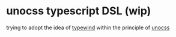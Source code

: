 # unocss typescript DSL (wip)

trying to adopt the idea of [typewind](https://github.com/Mokshit06/typewind) within the principle of [unocss](https://github.com/unocss/unocss)
